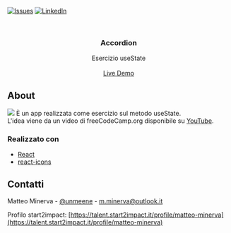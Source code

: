 <!-- PROJECT SHIELDS -->
[![Issues][issues-shield]](https://github.com/matteo-minerva/accordion-exercise/issues)
[![LinkedIn][linkedin-shield]](https://www.linkedin.com/in/m-minerva/)



<!-- PROJECT LOGO -->
<br />
<p align="center">
  <h3 align="center">Accordion</h3>

  <p align="center">
    Esercizio useState
    <br />
    <br />
    <a href="https://accordion-exercise.vercel.app">Live Demo</a>
  </p>
</p>



<!-- RIGUARDO IL PROGETTO -->
## About

<a href="https://accordion-exercise.vercel.app"><img src="https://i.imgur.com/b8HZKfC.png"/></a>
È un app realizzata come esercizio sul metodo useState. <br/>
L'idea viene da un video di freeCodeCamp.org disponibile su <a href="https://youtu.be/4UZrsTqkcW4">YouTube</a>.


### Realizzato con

* [React](https://reactjs.org/)
* [react-icons](https://www.npmjs.com/package/react-icons)



<!-- CONTATTI -->
## Contatti

Matteo Minerva - [@unmeene](https://twitter.com/unmeene) - m.minerva@outlook.it

Profilo start2impact: [https://talent.start2impact.it/profile/matteo-minerva](https://talent.start2impact.it/profile/matteo-minerva)




<!-- MARKDOWN LINKS & IMAGES -->
<!-- https://www.markdownguide.org/basic-syntax/#reference-style-links -->
[issues-shield]: https://img.shields.io/github/issues/matteo-minerva/accordion-exercise/repo.svg?style=for-the-badge
[linkedin-shield]: https://img.shields.io/badge/-LinkedIn-black.svg?style=for-the-badge&logo=linkedin&colorB=555
[linkedin-url]: https://linkedin.com/in/matteo-minerva
